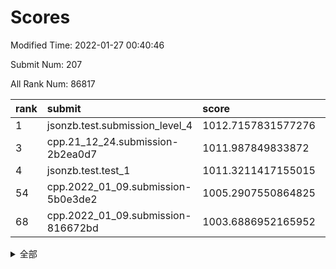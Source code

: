 # Scores

Modified Time: 2022-01-27 00:40:46

Submit Num: 207

All Rank Num: 86817

| rank |               submit               |       score        |       sigma        | pk_num |
| :--- | :--------------------------------- | :----------------- | :----------------- | :----- |
| 1    | jsonzb.test.submission_level_4     | 1012.7157831577276 | 0.8192104650327049 | 1675   |
| 3    | cpp.21_12_24.submission-2b2ea0d7   | 1011.987849833872  | 0.8173373173491774 | 1678   |
| 4    | jsonzb.test.test_1                 | 1011.3211417155015 | 0.7626884955651434 | 1670   |
| 54   | cpp.2022_01_09.submission-5b0e3de2 | 1005.2907550864825 | 0.7302513484943174 | 1680   |
| 68   | cpp.2022_01_09.submission-816672bd | 1003.6886952165952 | 0.7157130028277604 | 1680   |


<details>
<summary>全部</summary>

| rank |                 submit                 |       score        |       sigma        | pk_num |
| :--- | :------------------------------------- | :----------------- | :----------------- | :----- |
| 1    | jsonzb.test.submission_level_4         | 1012.7157831577276 | 0.8192104650327049 | 1675   |
| 2    | gobigger.level_3.submission_level_3_32 | 1012.0083174816632 | 0.7987529839340903 | 1676   |
| 3    | cpp.21_12_24.submission-2b2ea0d7       | 1011.987849833872  | 0.8173373173491774 | 1678   |
| 4    | jsonzb.test.test_1                     | 1011.3211417155015 | 0.7626884955651434 | 1670   |
| 5    | gobigger.level_3.submission_level_3_43 | 1011.3201505156718 | 0.7815508768637189 | 1681   |
| 6    | gobigger.level_3.submission_level_3_10 | 1011.2159458745094 | 0.7588544596927501 | 1676   |
| 7    | gobigger.level_3.submission_level_3_49 | 1011.2037192414898 | 0.7843560509372269 | 1677   |
| 8    | gobigger.level_3.submission_level_3_40 | 1011.1895038081608 | 0.8050608306408976 | 1681   |
| 9    | gobigger.level_3.submission_level_3_16 | 1011.1110947674713 | 0.7883802427768558 | 1673   |
| 10   | gobigger.level_3.submission_level_3_38 | 1011.0006031920691 | 0.745288693030479  | 1676   |
| 11   | gobigger.level_3.submission_level_3_12 | 1010.7988723078986 | 0.7830689150252658 | 1682   |
| 12   | gobigger.level_3.submission_level_3_41 | 1010.7342538961545 | 0.7659314397370351 | 1681   |
| 13   | gobigger.level_3.submission_level_3_42 | 1010.7080272430643 | 0.7496218876047245 | 1678   |
| 14   | gobigger.level_3.submission_level_3_6  | 1010.6943607650887 | 0.7608723207515946 | 1675   |
| 15   | gobigger.level_3.submission_level_3_48 | 1010.6898932893383 | 0.7721877082711138 | 1678   |
| 16   | gobigger.level_3.submission_level_3_31 | 1010.6880036901074 | 0.7877065053669672 | 1679   |
| 17   | gobigger.level_3.submission_level_3_7  | 1010.6526907578808 | 0.757024790008434  | 1677   |
| 18   | gobigger.level_3.submission_level_3_2  | 1010.6042693735305 | 0.7664817779736354 | 1679   |
| 19   | gobigger.level_3.submission_level_3_46 | 1010.5741199647173 | 0.7700303383563191 | 1675   |
| 20   | gobigger.level_3.submission_level_3_9  | 1010.5626171399088 | 0.7741426815011158 | 1674   |
| 21   | gobigger.level_3.submission_level_3_24 | 1010.5405384120925 | 0.7740570935253023 | 1679   |
| 22   | gobigger.level_3.submission_level_3_0  | 1010.3681133280293 | 0.766591548147418  | 1674   |
| 23   | gobigger.level_3.submission_level_3_19 | 1010.3639154904199 | 0.7518902694727992 | 1680   |
| 24   | gobigger.level_3.submission_level_3_5  | 1010.3013554687714 | 0.7569141096723494 | 1675   |
| 25   | gobigger.level_3.submission_level_3_18 | 1010.2509355415989 | 0.7615874764503021 | 1682   |
| 26   | gobigger.level_3.submission_level_3_44 | 1010.233651066968  | 0.7678552841090431 | 1674   |
| 27   | gobigger.level_3.submission_level_3_39 | 1010.1648529670005 | 0.7575550652405028 | 1676   |
| 28   | gobigger.level_3.submission_level_3_3  | 1010.1169222453392 | 0.7574924956470621 | 1670   |
| 29   | gobigger.level_3.submission_level_3_15 | 1010.0952880488612 | 0.7507826659155368 | 1679   |
| 30   | gobigger.level_3.submission_level_3_29 | 1010.0213937368267 | 0.7826144566924252 | 1676   |
| 31   | gobigger.level_3.submission_level_3_14 | 1010.019793292707  | 0.7551067968152488 | 1682   |
| 32   | gobigger.level_3.submission_level_3_35 | 1010.0140770237374 | 0.7561038404712782 | 1674   |
| 33   | gobigger.level_3.submission_level_3_23 | 1009.9415899599878 | 0.7588684768118761 | 1679   |
| 34   | gobigger.level_3.submission_level_3_22 | 1009.8373971384607 | 0.7493177343247471 | 1680   |
| 35   | gobigger.level_3.submission_level_3_26 | 1009.8243103573402 | 0.7652381115259386 | 1671   |
| 36   | gobigger.level_3.submission_level_3_13 | 1009.7723054089629 | 0.7810733342740649 | 1675   |
| 37   | gobigger.level_3.submission_level_3_11 | 1009.7024693845651 | 0.7640567874425082 | 1677   |
| 38   | gobigger.level_3.submission_level_3_20 | 1009.6995475911291 | 0.7882292189832292 | 1682   |
| 39   | gobigger.level_3.submission_level_3_4  | 1009.5085464470502 | 0.7512362840115794 | 1675   |
| 40   | gobigger.level_3.submission_level_3_47 | 1009.4659773694552 | 0.7443383185747683 | 1680   |
| 41   | gobigger.level_3.submission_level_3_30 | 1009.4417863225984 | 0.763332738976788  | 1681   |
| 42   | gobigger.level_3.submission_level_3_27 | 1009.4122586839369 | 0.75588142755829   | 1674   |
| 43   | gobigger.level_3.submission_level_3_33 | 1009.4014612100244 | 0.7672751380229847 | 1680   |
| 44   | gobigger.level_3.submission_level_3_34 | 1009.3941168567463 | 0.7433352365823698 | 1674   |
| 45   | gobigger.level_3.submission_level_3_36 | 1009.2496598671231 | 0.7758499570612111 | 1677   |
| 46   | gobigger.level_3.submission_level_3_21 | 1009.2428212899009 | 0.7420877290536226 | 1678   |
| 47   | gobigger.level_3.submission_level_3_28 | 1009.2114555248852 | 0.7461228224921314 | 1679   |
| 48   | gobigger.level_3.submission_level_3_37 | 1008.9475058638974 | 0.7433181828376674 | 1675   |
| 49   | gobigger.level_3.submission_level_3_1  | 1008.9158475297569 | 0.7512118489145551 | 1678   |
| 50   | gobigger.level_3.submission_level_3_25 | 1008.8976202382436 | 0.7540116416174416 | 1677   |
| 51   | gobigger.level_3.submission_level_3_45 | 1008.6763481058922 | 0.7413924645446739 | 1676   |
| 52   | gobigger.level_3.submission_level_3_8  | 1008.6296999672336 | 0.7191497998853674 | 1675   |
| 53   | gobigger.level_3.submission_level_3_17 | 1008.3911528426005 | 0.7412011070675122 | 1677   |
| 54   | cpp.2022_01_09.submission-5b0e3de2     | 1005.2907550864825 | 0.7302513484943174 | 1680   |
| 55   | gobigger.level_1.submission_level_1_27 | 1005.128826829093  | 0.72202347585179   | 1679   |
| 56   | gobigger.level_1.submission_level_1_40 | 1004.9099957997391 | 0.7181544514234847 | 1683   |
| 57   | gobigger.level_1.submission_level_1_36 | 1004.8227029473702 | 0.7240569096738193 | 1673   |
| 58   | gobigger.level_1.submission_level_1_39 | 1004.5434040015856 | 0.7297537223237521 | 1682   |
| 59   | gobigger.level_1.submission_level_1_35 | 1004.409895859811  | 0.7188936147765872 | 1672   |
| 60   | gobigger.level_1.submission_level_1_22 | 1004.2487799680987 | 0.7246054246399536 | 1676   |
| 61   | gobigger.level_1.submission_level_1_17 | 1004.1268834881269 | 0.7137068950175847 | 1674   |
| 62   | gobigger.level_1.submission_level_1_38 | 1004.0839147637066 | 0.7185388532363123 | 1676   |
| 63   | gobigger.level_1.submission_level_1_49 | 1004.0783921785174 | 0.7298702008683734 | 1677   |
| 64   | gobigger.level_1.submission_level_1_9  | 1004.0660643628562 | 0.7190037373159828 | 1677   |
| 65   | gobigger.level_1.submission_level_1_16 | 1004.005407728926  | 0.7317248665714401 | 1680   |
| 66   | gobigger.level_1.submission_level_1_26 | 1003.8808942156558 | 0.7169592687136171 | 1680   |
| 67   | gobigger.level_1.submission_level_1_23 | 1003.7019921056708 | 0.7090381396530137 | 1675   |
| 68   | cpp.2022_01_09.submission-816672bd     | 1003.6886952165952 | 0.7157130028277604 | 1680   |
| 69   | gobigger.level_1.submission_level_1_1  | 1003.6509428418065 | 0.7224007866669135 | 1682   |
| 70   | gobigger.level_1.submission_level_1_37 | 1003.6489498518987 | 0.7113067471533819 | 1674   |
| 71   | gobigger.level_1.submission_level_1_25 | 1003.6227048975919 | 0.7243091266393052 | 1680   |
| 72   | gobigger.level_1.submission_level_1_46 | 1003.6077401584263 | 0.718691563816521  | 1675   |
| 73   | gobigger.level_1.submission_level_1_7  | 1003.5960953317667 | 0.7258946286478156 | 1682   |
| 74   | gobigger.level_1.submission_level_1_20 | 1003.5740018939123 | 0.7202413500097018 | 1674   |
| 75   | gobigger.level_1.submission_level_1_42 | 1003.5243264460763 | 0.7112079616262671 | 1679   |
| 76   | gobigger.level_1.submission_level_1_44 | 1003.4973026052704 | 0.7119551146620441 | 1676   |
| 77   | gobigger.level_1.submission_level_1_6  | 1003.3247731594449 | 0.7192694707189403 | 1679   |
| 78   | gobigger.level_1.submission_level_1_12 | 1003.3206080890004 | 0.7247798504262588 | 1676   |
| 79   | gobigger.level_1.submission_level_1_13 | 1003.2981499356755 | 0.7183103602987869 | 1677   |
| 80   | gobigger.level_1.submission_level_1_47 | 1003.2828446161998 | 0.7331237216030286 | 1677   |
| 81   | gobigger.level_1.submission_level_1_24 | 1003.2605490195307 | 0.7176614940681455 | 1675   |
| 82   | gobigger.level_1.submission_level_1_4  | 1003.1944818614489 | 0.7150939759713053 | 1674   |
| 83   | gobigger.level_1.submission_level_1_33 | 1003.1487654645322 | 0.7150363856161795 | 1680   |
| 84   | gobigger.level_1.submission_level_1_14 | 1003.1308087928949 | 0.7175509622829056 | 1679   |
| 85   | gobigger.level_1.submission_level_1_29 | 1003.1222186320867 | 0.720455435336605  | 1679   |
| 86   | gobigger.level_1.submission_level_1_45 | 1003.0910402250191 | 0.7151855376408283 | 1678   |
| 87   | gobigger.level_1.submission_level_1_30 | 1003.0313967702393 | 0.716035843290389  | 1679   |
| 88   | gobigger.level_1.submission_level_1_32 | 1002.9327830307824 | 0.7194718452678565 | 1680   |
| 89   | gobigger.level_1.submission_level_1_21 | 1002.8928781783966 | 0.7164564470397753 | 1682   |
| 90   | gobigger.level_1.submission_level_1_41 | 1002.8338110201923 | 0.7180794668949556 | 1676   |
| 91   | gobigger.level_1.submission_level_1_5  | 1002.8150732614985 | 0.7149339987040049 | 1679   |
| 92   | gobigger.level_1.submission_level_1_8  | 1002.7249101005614 | 0.7185726625058078 | 1678   |
| 93   | gobigger.level_1.submission_level_1_28 | 1002.6731233826339 | 0.7170271522012355 | 1679   |
| 94   | gobigger.level_1.submission_level_1_18 | 1002.4748750664056 | 0.7205449011239484 | 1675   |
| 95   | gobigger.level_1.submission_level_1_11 | 1002.4146690176709 | 0.7056648208918676 | 1678   |
| 96   | gobigger.level_1.submission_level_1_34 | 1002.3580399816533 | 0.7124614470829413 | 1682   |
| 97   | gobigger.level_1.submission_level_1_0  | 1002.3132737841438 | 0.7247374827769393 | 1681   |
| 98   | gobigger.level_1.submission_level_1_48 | 1002.2531299936097 | 0.702388309259463  | 1675   |
| 99   | gobigger.level_1.submission_level_1_2  | 1002.2228347948628 | 0.7219787818551126 | 1682   |
| 100  | gobigger.level_1.submission_level_1_19 | 1002.1581616723353 | 0.7125294438438012 | 1684   |
| 101  | gobigger.level_1.submission_level_1_3  | 1002.1397258558331 | 0.713098413313834  | 1683   |
| 102  | gobigger.level_1.submission_level_1_31 | 1002.0131575700389 | 0.7133604735544823 | 1674   |
| 103  | gobigger.level_1.submission_level_1_43 | 1002.0033701177201 | 0.7099620928594889 | 1677   |
| 104  | gobigger.level_1.submission_level_1_15 | 1001.6599841608765 | 0.7184515432250677 | 1677   |
| 105  | gobigger.level_1.submission_level_1_10 | 1001.418413335456  | 0.7154322445243735 | 1674   |
| 106  | gobigger.random.submission_random_23   | 997.0809262797449  | 0.6991025381666    | 1684   |
| 107  | gobigger.random.submission_random_6    | 996.8898891407829  | 0.7210459273580173 | 1681   |
| 108  | gobigger.random.submission_random_19   | 996.8756766027096  | 0.7168497289389602 | 1673   |
| 109  | gobigger.random.submission_random_14   | 996.821140199143   | 0.6998977382640453 | 1684   |
| 110  | gobigger.random.submission_random_36   | 996.7996785862299  | 0.7128497449549037 | 1677   |
| 111  | gobigger.random.submission_random_37   | 996.7336801184082  | 0.7058767619416733 | 1675   |
| 112  | gobigger.random.submission_random_32   | 996.6800225029192  | 0.7079436817904929 | 1674   |
| 113  | gobigger.random.submission_random_2    | 996.6277330363034  | 0.7066148035993799 | 1681   |
| 114  | gobigger.random.submission_random_3    | 996.6033939818287  | 0.710171302579803  | 1676   |
| 115  | gobigger.random.submission_random_33   | 996.6011226292293  | 0.7121286493695685 | 1682   |
| 116  | gobigger.random.submission_random_30   | 996.5935259430127  | 0.6990263666191745 | 1678   |
| 117  | gobigger.random.submission_random_39   | 996.527773372511   | 0.7029390386276195 | 1677   |
| 118  | gobigger.random.submission_random_5    | 996.5227727596815  | 0.7148650783148084 | 1670   |
| 119  | gobigger.random.submission_random_1    | 996.4452750849649  | 0.718018891530682  | 1676   |
| 120  | gobigger.random.submission_random_21   | 996.4286715981124  | 0.7076502453728214 | 1679   |
| 121  | gobigger.random.submission_random_29   | 996.4204575295547  | 0.710121014236616  | 1679   |
| 122  | gobigger.random.submission_random_46   | 996.4151865136963  | 0.7130821334544845 | 1682   |
| 123  | gobigger.random.submission_random_38   | 996.2594946529739  | 0.7154705719518767 | 1680   |
| 124  | gobigger.random.submission_random_10   | 996.2237423254641  | 0.7024847644204838 | 1674   |
| 125  | gobigger.random.submission_random_12   | 996.1747858571514  | 0.7128574048743536 | 1682   |
| 126  | gobigger.random.submission_random_11   | 996.1295770215607  | 0.7093834774053585 | 1678   |
| 127  | gobigger.random.submission_random_4    | 996.1283389756135  | 0.7078694097997428 | 1679   |
| 128  | gobigger.random.submission_random_28   | 996.0484876435752  | 0.717723014975627  | 1671   |
| 129  | gobigger.random.submission_random_49   | 995.9728251036124  | 0.7130033348407574 | 1676   |
| 130  | gobigger.random.submission_random_43   | 995.9708534192614  | 0.7004907145892199 | 1677   |
| 131  | gobigger.random.submission_random_18   | 995.9192489229029  | 0.7123895218108794 | 1684   |
| 132  | gobigger.random.submission_random_9    | 995.8897405000379  | 0.7096155062181319 | 1680   |
| 133  | gobigger.random.submission_random_48   | 995.8802767275437  | 0.6974996653765863 | 1678   |
| 134  | gobigger.random.submission_random_40   | 995.8669864450056  | 0.7037016220240648 | 1677   |
| 135  | gobigger.random.submission_random_20   | 995.81954450027    | 0.7072325421072526 | 1683   |
| 136  | gobigger.random.submission_random_35   | 995.7901712108435  | 0.7057977129463057 | 1680   |
| 137  | gobigger.random.submission_random_25   | 995.5239258740771  | 0.7101044705551322 | 1675   |
| 138  | gobigger.random.submission_random_45   | 995.4655887248883  | 0.7090253722006167 | 1681   |
| 139  | gobigger.random.submission_random_42   | 995.4397602225273  | 0.7012298586792354 | 1679   |
| 140  | gobigger.random.submission_random_26   | 995.3865344390689  | 0.7123249666308622 | 1674   |
| 141  | gobigger.random.submission_random_8    | 995.3733805667899  | 0.7073638066560103 | 1678   |
| 142  | gobigger.random.submission_random_22   | 995.3124248845259  | 0.7052891541573493 | 1680   |
| 143  | gobigger.random.submission_random_7    | 995.3027613447724  | 0.7179224334347261 | 1683   |
| 144  | gobigger.random.submission_random_34   | 995.2804699349688  | 0.7152380216227513 | 1676   |
| 145  | gobigger.random.submission_random_0    | 995.2626306369829  | 0.7046042864844754 | 1674   |
| 146  | gobigger.random.submission_random_47   | 995.2339994280078  | 0.7431673218027722 | 1677   |
| 147  | gobigger.random.submission_random_15   | 995.2045197037733  | 0.7305978539144777 | 1680   |
| 148  | gobigger.random.submission_random_41   | 995.0644960548151  | 0.7111606969437615 | 1675   |
| 149  | gobigger.random.submission_random_24   | 995.0640108650047  | 0.6963793799258636 | 1676   |
| 150  | gobigger.random.submission_random_27   | 995.0250202142201  | 0.724721230817263  | 1677   |
| 151  | gobigger.level_2.submission_level_2_39 | 994.9571782919762  | 0.7229763239195472 | 1677   |
| 152  | gobigger.random.submission_random_31   | 994.7287014428375  | 0.712704843562193  | 1675   |
| 153  | gobigger.random.submission_random_17   | 994.6678751922822  | 0.7110652149604956 | 1679   |
| 154  | gobigger.level_2.submission_level_2_25 | 994.6475772552061  | 0.7274270329519313 | 1676   |
| 155  | gobigger.random.submission_random_16   | 994.4833587560271  | 0.7129043725817933 | 1681   |
| 156  | gobigger.random.submission_random_13   | 994.3981726918912  | 0.7121350408797238 | 1675   |
| 157  | gobigger.random.submission_random_44   | 994.3445457743029  | 0.7137252997705732 | 1679   |
| 158  | gobigger.level_2.submission_level_2_17 | 993.4732163872104  | 0.7192054067137271 | 1683   |
| 159  | gobigger.level_2.submission_level_2_24 | 993.3281633691353  | 0.7517153147898333 | 1677   |
| 160  | gobigger.level_2.submission_level_2_46 | 993.2471020611408  | 0.7256757504398881 | 1679   |
| 161  | gobigger.level_2.submission_level_2_49 | 993.1251072647732  | 0.7296414962711169 | 1676   |
| 162  | gobigger.level_2.submission_level_2_31 | 993.0406089447757  | 0.7338894438779722 | 1681   |
| 163  | gobigger.level_2.submission_level_2_15 | 992.9620875539899  | 0.7310839393383649 | 1675   |
| 164  | gobigger.level_2.submission_level_2_16 | 992.8534148693492  | 0.7403803836455903 | 1671   |
| 165  | gobigger.level_2.submission_level_2_19 | 992.8251978928029  | 0.7504409787854385 | 1679   |
| 166  | gobigger.level_2.submission_level_2_1  | 992.6379697527383  | 0.7331266493783334 | 1678   |
| 167  | gobigger.level_2.submission_level_2_10 | 992.5539429977579  | 0.7630946729240987 | 1673   |
| 168  | gobigger.level_2.submission_level_2_35 | 992.5135991294239  | 0.7437634694434946 | 1677   |
| 169  | gobigger.level_2.submission_level_2_13 | 992.4871160159172  | 0.7360970400344058 | 1679   |
| 170  | gobigger.level_2.submission_level_2_29 | 992.4558913761475  | 0.7422604263409299 | 1676   |
| 171  | gobigger.level_2.submission_level_2_14 | 992.3315212640074  | 0.7520513645749096 | 1683   |
| 172  | gobigger.level_2.submission_level_2_26 | 992.2851372648458  | 0.7263873246085967 | 1678   |
| 173  | gobigger.level_2.submission_level_2_3  | 992.2367541982122  | 0.7351015320966049 | 1683   |
| 174  | gobigger.level_2.submission_level_2_18 | 992.2363297738967  | 0.7366524759954203 | 1676   |
| 175  | gobigger.level_2.submission_level_2_34 | 992.1357973231873  | 0.7412532029115103 | 1677   |
| 176  | gobigger.level_2.submission_level_2_5  | 991.9664691389115  | 0.7588628551039066 | 1676   |
| 177  | gobigger.level_2.submission_level_2_11 | 991.8958190469832  | 0.7278240635633131 | 1678   |
| 178  | gobigger.level_2.submission_level_2_33 | 991.8779119200155  | 0.7311116801507059 | 1676   |
| 179  | gobigger.level_2.submission_level_2_48 | 991.8582533202643  | 0.743005484257408  | 1675   |
| 180  | gobigger.level_2.submission_level_2_28 | 991.8177282882676  | 0.7548163250041409 | 1677   |
| 181  | gobigger.level_2.submission_level_2_2  | 991.806397829668   | 0.7496195597406471 | 1680   |
| 182  | gobigger.level_2.submission_level_2_38 | 991.7660529098389  | 0.7332493512671495 | 1674   |
| 183  | gobigger.level_2.submission_level_2_0  | 991.720227433649   | 0.7674183914773615 | 1681   |
| 184  | gobigger.level_2.submission_level_2_20 | 991.7154709462375  | 0.7597662772187735 | 1672   |
| 185  | gobigger.level_2.submission_level_2_36 | 991.689699437331   | 0.773275201125546  | 1679   |
| 186  | gobigger.level_2.submission_level_2_40 | 991.6791116381938  | 0.772647051952871  | 1679   |
| 187  | gobigger.level_2.submission_level_2_21 | 991.6741566200158  | 0.744825567883369  | 1673   |
| 188  | gobigger.level_2.submission_level_2_30 | 991.6394021312759  | 0.7364589431481136 | 1681   |
| 189  | gobigger.level_2.submission_level_2_4  | 991.4933388265922  | 0.738083116254951  | 1676   |
| 190  | gobigger.level_2.submission_level_2_42 | 991.4514858323084  | 0.7604430865038987 | 1677   |
| 191  | gobigger.level_2.submission_level_2_43 | 991.4385241669338  | 0.7514956001523191 | 1682   |
| 192  | gobigger.level_2.submission_level_2_32 | 991.435155177699   | 0.7507451535046654 | 1676   |
| 193  | gobigger.level_2.submission_level_2_8  | 991.4262157850043  | 0.733557790364546  | 1680   |
| 194  | gobigger.level_2.submission_level_2_7  | 991.2936451977758  | 0.7380594902303403 | 1680   |
| 195  | gobigger.level_2.submission_level_2_6  | 991.2872803968867  | 0.7782979036733549 | 1676   |
| 196  | gobigger.level_2.submission_level_2_22 | 991.1992341756244  | 0.7571607368779414 | 1678   |
| 197  | gobigger.level_2.submission_level_2_37 | 991.0227317502683  | 0.7402518119105128 | 1681   |
| 198  | gobigger.level_2.submission_level_2_23 | 990.9153354516412  | 0.7732056062649695 | 1683   |
| 199  | gobigger.level_2.submission_level_2_9  | 990.8332221439371  | 0.7722552626916256 | 1677   |
| 200  | gobigger.level_2.submission_level_2_45 | 990.6962128235473  | 0.7634458763612968 | 1680   |
| 201  | gobigger.level_2.submission_level_2_27 | 990.4266004780768  | 0.7759632345283104 | 1678   |
| 202  | gobigger.level_2.submission_level_2_41 | 990.0699561862073  | 0.7552791291696855 | 1679   |
| 203  | gobigger.level_2.submission_level_2_12 | 989.9400996605098  | 0.7656137921047214 | 1678   |
| 204  | gobigger.level_2.submission_level_2_47 | 989.9047848082313  | 0.7833200510532595 | 1677   |
| 205  | gobigger.level_2.submission_level_2_44 | 989.8839860256096  | 0.7841715791722804 | 1674   |
| 206  | gobigger.none.submission_none_1        | 978.515705304096   | 1.3701919621374838 | 1672   |
| 207  | gobigger.none.submission_none_0        | 976.6320010073508  | 1.275511084861138  | 1674   |

</details>